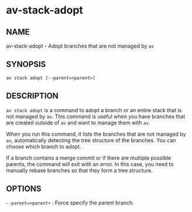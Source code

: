 # av-stack-adopt

## NAME

av-stack-adopt - Adopt branches that are not managed by `av`

## SYNOPSIS

```synopsis
av stack adopt [--parent=<parent>]
```

## DESCRIPTION

`av stack adopt` is a command to adopt a branch or an entire stack that is not
managed by `av`. This command is useful when you have branches that are created
outside of `av` and want to manage them with `av`.

When you run this command, it lists the branches that are not managed by `av`,
automatically detecting the tree structure of the branches. You can choose which
branch to adopt.

If a branch contains a merge commit or if there are multiple possible parents,
the command will exit with an error. In this case, you need to manually rebase
branches so that they form a tree structure.

## OPTIONS

`--parent=<parent>`
: Force specify the parent branch.
